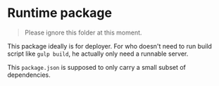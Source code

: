 Runtime package
============
> Please ignore this folder at this moment.

This package ideally is for deployer. For who doesn't need to run build script like `gulp build`, he actually only need a runnable server.

This `package.json` is supposed to only carry a small subset of dependencies.
